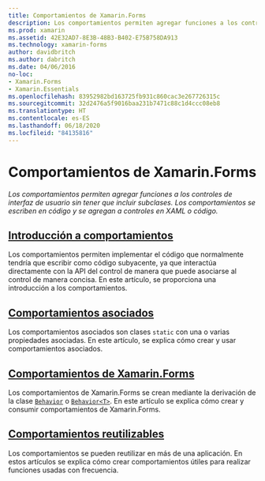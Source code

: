 ```yaml
---
title: Comportamientos de Xamarin.Forms
description: Los comportamientos permiten agregar funciones a los controles de interfaz de usuario sin tener que incluir subclases. Los comportamientos se escriben en código y se agregan a controles en XAML o código.
ms.prod: xamarin
ms.assetid: 42E32AD7-8E3B-48B3-B402-E75B758DA913
ms.technology: xamarin-forms
author: davidbritch
ms.author: dabritch
ms.date: 04/06/2016
no-loc:
- Xamarin.Forms
- Xamarin.Essentials
ms.openlocfilehash: 83952982bd163725fb931c860cac3e267726315c
ms.sourcegitcommit: 32d2476a5f9016baa231b7471c88c1d4ccc08eb8
ms.translationtype: HT
ms.contentlocale: es-ES
ms.lasthandoff: 06/18/2020
ms.locfileid: "84135816"
---
```

# <a name="xamarinforms-behaviors"></a>Comportamientos de Xamarin.Forms

_Los comportamientos permiten agregar funciones a los controles de interfaz de usuario sin tener que incluir subclases. Los comportamientos se escriben en código y se agregan a controles en XAML o código._

## <a name="introduction-to-behaviors"></a>[Introducción a comportamientos](introduction.md)

Los comportamientos permiten implementar el código que normalmente tendría que escribir como código subyacente, ya que interactúa directamente con la API del control de manera que puede asociarse al control de manera concisa. En este artículo, se proporciona una introducción a los comportamientos.

## <a name="attached-behaviors"></a>[Comportamientos asociados](attached.md)

Los comportamientos asociados son clases `static` con una o varias propiedades asociadas. En este artículo, se explica cómo crear y usar comportamientos asociados.

## <a name="xamarinforms-behaviorscreatingmd"></a>[Comportamientos de Xamarin.Forms](creating.md)

Los comportamientos de Xamarin.Forms se crean mediante la derivación de la clase [`Behavior`](xref:Xamarin.Forms.Behavior) o [`Behavior<T>`](xref:Xamarin.Forms.Behavior`1). En este artículo se explica cómo crear y consumir comportamientos de Xamarin.Forms.

## <a name="reusable-behaviors"></a>[Comportamientos reutilizables](reusable/index.md)

Los comportamientos se pueden reutilizar en más de una aplicación. En estos artículos se explica cómo crear comportamientos útiles para realizar funciones usadas con frecuencia.

